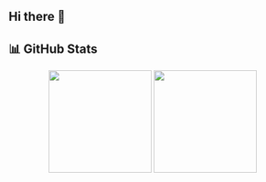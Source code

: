## Hi there 👋

<!--
**hugaos/hugaos** is a ✨ _special_ ✨ repository because its `README.md` (this file) appears on your GitHub profile.

Here are some ideas to get you started:

- 🔭 I’m currently working on ...
- 🌱 I’m currently learning ...
- 👯 I’m looking to collaborate on ...
- 🤔 I’m looking for help with ...
- 💬 Ask me about ...
- 📫 How to reach me: ...
- 😄 Pronouns: ...
- ⚡ Fun fact: ...
-->
## 📊 GitHub Stats
<div align="center">
  <img src="https://github-readme-stats.vercel.app/api?username=hugaos&show_icons=true&theme=dracula&include_all_commits=true&hide_border=true&hide_rank=false" height="180em"/>
  <img src="https://github-readme-stats.vercel.app/api/top-langs/?username=hugaos&layout=compact&theme=dracula&hide_border=true&langs_count=8" height="180em"/>
</div>
